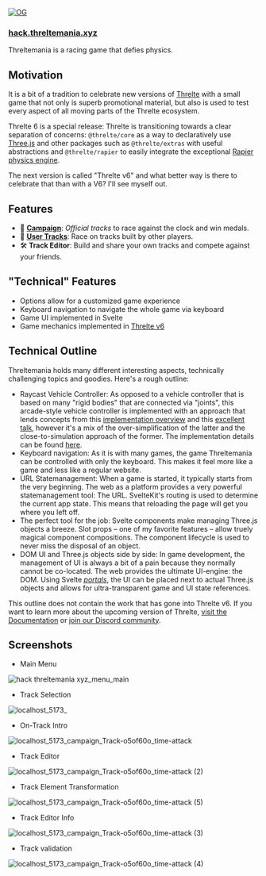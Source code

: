 [![OG](https://user-images.githubusercontent.com/46897060/232580867-88e8d414-6b9b-45d1-93cc-5777538a4b11.png)](https://hack.threltemania.xyz)

### [**hack.threltemania.xyz**](https://hack.threltemania.xyz)

Threltemania is a racing game that defies physics.

## Motivation

It is a bit of a tradition to celebrate new versions of [Threlte](https://next.threlte.xyz) with a small game that not only is superb promotional material, but also is used to test every aspect of all moving parts of the Threlte ecosystem.

Threlte 6 is a special release: Threlte is transitioning towards a clear separation of concerns: `@threlte/core` as a way to declaratively use [Three.js](https://threejs.org/) and other packages such as `@threlte/extras` with useful abstractions and `@threlte/rapier` to easily integrate the exceptional [Rapier physics engine](https://rapier.rs/).

The next version is called "Threlte v6" and what better way is there to celebrate that than with a V6? I'll see myself out.

## Features

- 👑 [**Campaign**](https://hack.threltemania.xyz/menu/campaign): *Official tracks* to race against the clock and win medals.
- 👤 [**User Tracks**](https://hack.threltemania.xyz/menu/user-tracks): Race on tracks built by other players.
- 🛠️ **Track Editor**: Build and share your own tracks and compete against your friends.

## "Technical" Features

- Options allow for a customized game experience
- Keyboard navigation to navigate the whole game via keyboard
- Game UI implemented in Svelte
- Game mechanics implemented in [Threlte v6](https://next.threlte.xyz)

## Technical Outline

Threltemania holds many different interesting aspects, technically challenging topics and goodies. Here's a rough outline:

- Raycast Vehicle Controller: As opposed to a vehicle controller that is based on many "rigid bodies" that are connected via "joints", this arcade-style vehicle controller is implemented with an approach that lends concepts from this [implementation overview](https://digitalrune.github.io/DigitalRune-Documentation/html/143af493-329d-408f-975d-e63625646f2f.htm) and this [excellent talk](https://www.youtube.com/watch?v=LG1CtlFRmpU), however it's a mix of the over-simplification of the latter and the close-to-simulation approach of the former. The implementation details can be found [here](https://github.com/grischaerbe/threlter/blob/hackathon/src/components/Car/RaycastVehicleController/RaycastVehicleController.svelte).
- Keyboard navigation: As it is with many games, the game Threltemania can be controlled with only the keyboard. This makes it feel more like a game and less like a regular website.
- URL Statemanagement: When a game is started, it typically starts from the very beginning. The web as a platform provides a very powerful statemanagement tool: The URL. SvelteKit's routing is used to determine the current app state. This means that reloading the page will get you where you left off.
- The perfect tool for the job: Svelte components make managing Three.js objects a breeze. Slot props – one of my favorite features – allow truely magical component compositions. The component lifecycle is used to never miss the disposal of an object.
- DOM UI and Three.js objects side by side: In game development, the management of UI is always a bit of a pain because they normally cannot be co-located. The web provides the ultimate UI-engine: the DOM. Using Svelte [*portals*](https://github.com/grischaerbe/threlter/blob/hackathon/src/components/Utilities/DomPortal.svelte), the UI can be placed next to actual Three.js objects and allows for ultra-transparent game and UI state references.

This outline does not contain the work that has gone into Threlte v6. If you want to learn more about the upcoming version of Threlte, [visit the Documentation](https://next.threlte.xyz) or [join our Discord community](https://discord.gg/EqUBCfCaGm).

## Screenshots

- Main Menu

![hack threltemania xyz_menu_main](https://user-images.githubusercontent.com/46897060/232592157-89ef64dc-e511-444e-a3b9-5cad26401a7b.png)

- Track Selection

![localhost_5173_](https://user-images.githubusercontent.com/46897060/232592204-1b7f39f8-bc69-4b07-8ac7-1690c5401c3d.png)

- On-Track Intro

![localhost_5173_campaign_Track-o5of60o_time-attack](https://user-images.githubusercontent.com/46897060/232592247-61e70a5e-f652-44bd-9575-0fc165535eac.png)

- Track Editor

![localhost_5173_campaign_Track-o5of60o_time-attack (2)](https://user-images.githubusercontent.com/46897060/232592286-e40fd7bd-f9d3-4b9e-ada8-02e2eb71520f.png)

- Track Element Transformation

![localhost_5173_campaign_Track-o5of60o_time-attack (5)](https://user-images.githubusercontent.com/46897060/232592393-fd82909c-4e10-4f31-a5c9-47298fc2e31c.png)

- Track Editor Info

![localhost_5173_campaign_Track-o5of60o_time-attack (3)](https://user-images.githubusercontent.com/46897060/232592329-a9727709-303f-4892-8659-de3be17cc3e5.png)

- Track validation

![localhost_5173_campaign_Track-o5of60o_time-attack (4)](https://user-images.githubusercontent.com/46897060/232592434-a1a48238-6a44-4ce6-90c5-050801c475ff.png)
